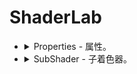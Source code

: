 ﻿# ShaderLab

+ 
    <details><summary>Properties - 属性。</summary>

    _MainTex ("MainTex", 2D) = "white" {}

    |属性类型|默认值的语法|例子|
    |----|----|----|
    |Int|number|_MyInt ("MyInt", Int) = 2|
    |Float|number|_MyFloat ("MyFloat", Float) = 1.5|
    |Range|number|_MyRange ("MyRange", Range(0, 1)) = 0.5|
    |Color| (number, number, number, number)|_MyColor ("MyColor", Color) = (1, 0, 0, 1)|
    |Vector| (number, number, number, number)|_MyVector ("MyVector", Vector) = (0, 1, 0, 1)|
    |2D|Texture|_My2D ("My2D", 2D) = "white" {}|
    |Cube|Cubemap|_MyCube ("MyCube", Cube) = "white" {}|
    |3D|Volume|_My3D ("My3D", 3D) = "white" {}|
    </details>
+ 
    <details><summary>SubShader - 子着色器。</summary>



    + 
        <details><summary>Tags - 着色器的标签。写在SubShader里则影响所有Pass</summary>

        + 
            <details><summary>Queue - 这个着色器的渲染队列。</summary>

            |名称|值|说明|
            |----|----|----|
            |Background|1000|天空盒着色器。|
            |Geometry|2000|(默认) 它用于大多数的对象，不透明的几何体使用这个队列。|
            |AlphaTest|2450|用于Alpha测试的着色器,用于需要透明度测试的着色器。|
            |GeometryLast|2500|用于最后渲染的几何体。|
            |Transparent|3000|用于半透明着色器（透明着色器、粒子着色器、字体着色器、地形额外通道的着色器）。|
            |Overlay|4000|光晕着色器、闪光着色器。|
            </details>

        + 
            <details><summary>RenderType - 这个着色器的渲染类型。</summary>

            |名称|说明|
            |----|----|
            |Opaque|用于大多数着色器（法线着色器、自发光着色器、反射着色器以及地形的着色器）。|
            |Transparent|用于半透明着色器（透明着色器、粒子着色器、字体着色器、地形额外通道的着色器）。|
            |TransparentCutout|用于蒙皮透明着色器（Transparent Cutout，两个通道的植被着色器）。|
            |Background|用于天空盒着色器。|
            |Overlay|用于光晕着色器、闪光着色器。|
            |TreeOpaque|用于树木着色器。|
            |TreeTransparentCutout|用于树木透明着色器。|
            |TreeBillboard|用于树木广告牌着色器。|
            |Grass|用于草着色器。|
            |GrassBillboard|用于草广告牌着色器。|
            </details>

        + 
            <details><summary>PreviewType - 预览类型。</summary>

            |名称|说明|
            |----|----|
            |Plane|平面。|
            |Skybox|天空盒。|
            |Sphere|球体。|
            </details>

        + 
            <details><summary>LightMode - 光照模式。</summary>

            |名称|说明|
            |----|----|
            |Always|（默认）总是渲染。|
            |ForwardBase|在前向渲染中使用；应用环境光、主方向光、顶点/SH 光源和光照贴图|
            |ForwardAdd|在前向渲染中使用；应用附加的每像素光源（每个光源有一个通道）|
            |Deferred|在延迟渲染中使用；渲染 G 缓冲区|
            |ShadowCaster|将对象深度渲染到阴影贴图或深度纹理中|
            |MotionVectors|用于计算每个对象的运动矢量|
            |Vertex|用于旧版顶点光照渲染（当对象不进行光照贴图时）；应用所有顶点光源|
            |VertexLMRGBM|用于旧版顶点光照渲染（当对象不进行光照贴图时），以及光照贴图为 RGBM 编码的平台（PC 和游戏主机）|
            |VertexLM|用于旧版顶点光照渲染（当对象不进行光照贴图时），以及光照贴图为双 LDR 编码的平台上（移动平台）|
            |Meta|用于渲染预览图标。此通道不用于常规渲染，仅用于光照贴图烘焙或光照实时全局照明|
            </details>

        + ForceNoShadowCasting - True强制不投射阴影,在 HDRP 中，这不会阻止几何体投射接收阴影。
        + DisableBatching  - 禁用批处理。动态批处理会将所有几何体都变换为世界空间，这意味着着色器程序无法再访问对象空间。 因此，依赖于对象空间的着色器程序不会正确渲染。为避免此问题，请使用此子着色器标签阻止 Unity 应用动态批处理。
        + IgnoreProjector - 是否忽略投影器。True不接受投影,不会被 Projector 影响。
        + CanUseSpriteAtlas - 是否可以使用精灵图集。False 不可以使用 SpriteAtlas ,如果该 shader 是为精灵写的，并且当他们被包装为图集的时候，该 shader 将不会起作用。

        + DisableNoSubshadersMessage - 禁用无子着色器消息。

        </details>
    
    + LOD - 着色器的LOD（细节层次）。0 是最高细节，200 是最低细节。SubShader必须是降序设置这个值

    + 
        <details><summary>命令</summary>

        + 
            <details><summary>Cull Front - 剔除模式。</summary>
        
            |名称|说明|
            |----|----|
            |Off|不剔除。|
            |Front|正面剔除。|
            |Back|背面剔除。|
            </details>

        + 
            <details><summary> ZTest Always - 深度测试模式。</summary>
            
            |名称|说明|
            |----|----|
            |Always|总是通过深度测试。|
            |Never|从不通过深度测试。|
            |Less|小于深度测试。|
            |Equal|等于深度测试。|
            |LessEqual|小于等于深度测试。|
            |Greater|大于深度测试。|
            |NotEqual|不等于深度测试。|
            |GreaterEqual|大于等于深度测试。|
            |Off|关闭深度测试。|
            </details>

        + 
            <details><summary> Blend SrcAlpha OneMinusSrcAlpha - 混合模式。</summary>
            
            混合公式是：混合颜色 = (源颜色 * 源Alpha) + (目标颜色 * (1 - 源Alpha))

            | 名称 | 说明 | 
            | ---- | ---- | 
            | Zero | 零。所有颜色分量都为0。 | 
            | One | 一。所有颜色分量都为1。 | 
            | DstColor | 目标颜色。使用当前帧缓冲区中的颜色值。 | 
            | SrcColor | 源颜色。使用当前绘制的片段颜色值。 | 
            | OneMinusDstColor | 1-目标颜色。使用1减去当前帧缓冲区中的颜色值。 | 
            | OneMinusSrcColor | 1-源颜色。使用1减去当前绘制的片段颜色值。 | 
            | DstAlpha | 目标Alpha。使用当前帧缓冲区中的Alpha值。 | 
            | SrcAlpha | 源Alpha。使用当前绘制的片段Alpha值。 | 
            | OneMinusDstAlpha | 1-目标Alpha。使用1减去当前帧缓冲区中的Alpha值。 | 
            | OneMinusSrcAlpha | 1-源Alpha。使用1减去当前绘制的片段Alpha值。 |
            </details>

        + 
            <details><summary> ColorMask  RGB - 颜色掩码</summary>
        
            | 名称 | 说明 |
            | ---- | ---- |
            | R | 红色通道。 |
            | G | 绿色通道。 |
            | B | 蓝色通道。 |
            | A | Alpha通道。 |
            | 0 | 关闭通道。 |
            | RGBA |开启所有通道。|

            </details>

        + 
            <details><summary> Fog - 雾效。 </summary>

            语法：
            Fog 
            {
                Mode Linear
                Color (0.5, 0.5, 0.5, 1.0)
                Start 10.0
                End 100.0
            }

            | 名称 | 说明 |
            | ---- | ---- |
            | Mode | 雾效模式。Off关闭。Linear 线性雾效。Exp 指数雾效。Exp2 指数平方雾效。 |
            | Color | 雾效颜色。 |
            | Start | 雾效开始距离。 |
            | End | 雾效结束距离。 |

            </details>

        + ZWrite  On\Off - 是否写入深度缓冲区。通常用于透明物体，以避免深度缓冲区的更新，从而防止透明物体遮挡后面的物体。
        + Lighting  On\Off - 是否开启光照模式。对于不需要光照效果的Shader（如Unlit Shader），可以关闭光照计算以提高性能。
        + Name  "名称" - 子着色器的名称。可以帮助开发者识别和区分不同的子着色器。
        + Dependency "名称" "shader路径" - 依赖项。标签用于指定当前着色器依赖的其他资源或着色器。
        + Fallback "Diffuse名称" -备用着色器。
        + Stencil - 模板缓冲区。Ref Comp Pass Fail ZFail。Ref是模板缓冲区的参考值，Comp是模板缓冲区的比较函数，Pass是模板缓冲区的通过操作，Fail是模板缓冲区的失败操作，ZFail是模板缓冲区的深度失败操作。


        </details>

    + 
        <details><summary>Pass - 渲染通道</summary>
       
        + Pass - 一个渲染通道。
        + UsePass "PassName" - 使用一个已经定义的Pass。
        + GrabPass - 用于在渲染管线中捕获屏幕内容。通常用于后处理效果。
        </details>

    + 
        <details><summary>代码块关键字</summary>

        + CGPROGRAM 和 ENDCG 之间的代码块是用 Cg 或 HLSL 编写的着色器代码。
        + HLSLPROGRAM 和 ENDHLSL 之间的代码块是用 HLSL 编写的着色器代码。
        + GLSLPROGRAM 和 ENDGLSL 之间的代码块是用 GLSL 编写的着色器代码。
        </details>

    + 
        <details><summary>pragma - 编译器指令</summary>

        + #pragma vertex vert - 指定顶点着色器。
        + #pragma fragment frag - 指定片段着色器。
        + #pragma surface - 表面着色器。用于指定表面着色器。

        </details>

    + 
        <details><summary>语义变量</summary>
        
        + 在 ShaderLab 中，VS 是指顶点着色器（Vertex Shader）。

        |语义 | 说明 |
        |----|----|
        |POSITION | 顶点位置。常用于接收模型的顶点位置数据。 |
        |NORMAL | 顶点法线。 |
        |COLOR | 顶点颜色。 |
        |TEXCOORD0~7 | 纹理坐标。 |
        |BINORMAL | 顶点的副法线。 |
        |TANGENT | 顶点的切线。 |
        |SV_Position| 表示顶点的屏幕空间位置，通常用于顶点着色器的输出。 |
        |SV_Target| 表示像素着色器的输出颜色。 |
        |SV_VertexID| 表示当前顶点的索引。 |
        |SV_InstanceID| 表示当前实例的索引。 |
        |SV_PrimitiveID| 表示当前图元的索引。 |
        |SV_Depth| 表示像素的深度值。 |
        |SV_Coverage| 表示多重采样抗锯齿（MSAA）覆盖掩码。 |
        |SV_ClipDistance| 表示裁剪距离。 |
        |SV_CullDistance| 表示剔除距离。 |
        |SV_RenderTargetArrayIndex| 表示渲染目标数组的索引。 |
        |SV_ViewportArrayIndex| 表示视口数组的索引。 |
        |SV_SampleIndex| 表示当前采样的索引。 |
        |SV_IsFrontFace| 表示当前像素是否位于正面。 |
        |SV_GroupID| 表示当前计算着色器工作组的索引。 |
        |SV_DispatchThreadID| 表示当前计算着色器线程的全局索引。 |
        |SV_GroupIndex| 表示当前计算着色器线程在其工作组中的索引。 |
        |SV_GroupThreadID| 表示当前计算着色器线程在其工作组中的索引。 |

        </details>




    </details>




